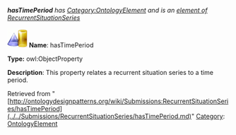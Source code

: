 ___hasTimePeriod__ has [Category:OntologyElement](../../Category/OntologyElement.md "Category:OntologyElement") and is an [element of](../../Property/ElementOf.md "Property:ElementOf") [RecurrentSituationSeries](../../Submissions/RecurrentSituationSeries.md "Submissions:RecurrentSituationSeries")_


  




[![ObjectProperty](../../images/thumb/c/c3/ObjectProperty.gif/45px-ObjectProperty.gif)](../../Image/ObjectProperty.gif.md "ObjectProperty")
__Name__: hasTimePeriod 


__Type:__ owl:ObjectProperty 


__Description__: This property relates a recurrent situation series to a time period. 





Retrieved from "[http://ontologydesignpatterns.org/wiki/Submissions:RecurrentSituationSeries/hasTimePeriod](../../Submissions/RecurrentSituationSeries/hasTimePeriod.md)"
 [Category](http://ontologydesignpatterns.org/wiki/Special:Categories "Special:Categories"): [OntologyElement](../../Category/OntologyElement.md "Category:OntologyElement")